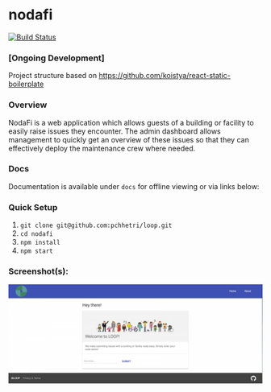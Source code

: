 # nodafi

[![Build Status](https://travis-ci.com/pchhetri/loop.svg?token=DeSspbhf6UF4ubrqu9HP&branch=master)](https://travis-ci.com/pchhetri/loop)

### [Ongoing Development]

Project structure based on https://github.com/koistya/react-static-boilerplate

### Overview

NodaFi is a web application which allows guests of a building or facility to easily raise issues they encounter. The admin dashboard allows management to quickly get an overview of these issues so that they can effectively deploy the maintenance crew where needed.

### Docs

Documentation is available under `docs` for offline viewing or via links below:

### Quick Setup

1. `git clone git@github.com:pchhetri/loop.git`
2. `cd nodafi`
3. `npm install`
4. `npm start`

### Screenshot(s):

![](/assets/screenshot.jpg?raw=true "Screenshot")
